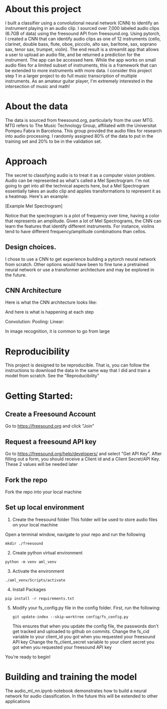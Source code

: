 # About this project
I built a classifier using a convolutional neural network (CNN) to identify an instrument playing in an audio clip. I sourced over 7,000 labeled audio clips (6.7GB of data) using the freesound API from freesound.org. Using pytorch, I created a CNN that can identify audio clips as one of 12 instruments (cello, clarinet, double bass, flute, oboe, piccolo, alto sax, baritone, sax, soprano sax, tenor sax, trumpet, violin). The end result is a streamlit app that allows a user to upload an audio file, and be returned a prediction for the instrument. The app can be accessed here. While the app works on small audio files for a limited subset of instruments, this is a framework that can be extended to more instruments with more data. I consider this project step 1 in a larger project to do full music transcription of multiple instruments. As an amateur guitar player, I'm extremely interested in the intersection of music and math!

# About the data
The data is sourced from freesound.org, particularly from the user MTG. MTG refers to The Music Technology Group, affiliated with the Universitat Pompeu Fabra in Barcelona. This group provided the audio files for research into audio processing. I randomly assigned 80% of the data to put in the training set and 20% to be in the validation set.

# Approach
The secret to classifying audio is to treat it as a computer vision problem. Audio can be represented as what's called a Mel Spectrogram. I'm not going to get into all the technical aspects here, but a Mel Spectrogram essentially takes an audio clip and applies transformations to represent it as a heatmap. Here's an example:

[Example Mel Spectrogram]


Notice that the spectrogram is a plot of frequency over time, having a color that represents an amplitude. Given a lot of Mel Spectrograms, the CNN can learn the features that identify different instruments. For instance, violins tend to have different frequency/amplitude combinations than cellos.

## Design choices.
I chose to use a CNN to get experience building a pytorch neural network from scratch. Other options would have been to fine tune a pretrained neural network or use a transformer architecture and may be explored in the future. 

## CNN Architecture 

Here is what the CNN architecture looks like:

And here is what is happening at each step 

Convolution:
Pooling:
Linear:

In image recognition, it is common to go from large 

# Reproducibility
This project is designed to be reproducible. That is, you can follow the instructions to download the data in the same way that I did and train a model from scratch. See the "Reproducibility"


# Getting Started:

## Create a Freesound Account

Go to https://freesound.org and click "Join"

## Request a freesound API key

Go to https://freesound.org/help/developers/ and select "Get API Key". After filling out a form, you should receive a Client id and a Client Secret/API Key. These 2 values will be needed later

## Fork the repo
Fork the repo into your local machine

## Set up local environment

1) Create the freesound folder 
This folder will be used to store audio files on your local machine

Open a terminal window, navigate to your repo and run the following 
~~~
mkdir ./freesound
~~~

2)  Create python virtual environment
~~~
python -m venv aml_venv
~~~

3)   Activate the environment
~~~
./aml_venv/Scripts/activate
~~~

4) Install Packages
~~~
pip install -r requirements.txt
~~~

5) Modify your fs_config.py file in the config folder.
   First, run the following:
   ~~~
   git update-index --skip-worktree config/fs_config.py
   ~~~
   This ensures that when you update the config file, the passwords don't get tracked and uploaded to github on commits.
   Change the fs_cid variable to your client_id you got when you requested your freesound API key
   Change the fs_client_secret variable to your client secret you got when you requested your freesound API key

You're ready to begin!


# Building and training the model
The audio_ml_nn.ipynb notebook demonstrates how to build a neural network for audio classification. In the future this will be extended to other applications


